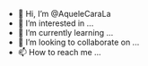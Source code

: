 - 👋 Hi, I’m @AqueleCaraLa
- 👀 I’m interested in ...
- 🌱 I’m currently learning ...
- 💞️ I’m looking to collaborate on ...
- 📫 How to reach me ...

<!---
AqueleCaraLa/AqueleCaraLa is a ✨ special ✨ repository because its `README.md` (this file) appears on your GitHub profile.
You can click the Preview link to take a look at your changes.
--->
